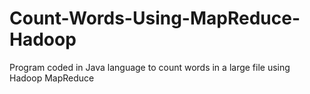 # Count-Words-Using-MapReduce-Hadoop
Program coded in Java language to count words in a large file using Hadoop MapReduce
